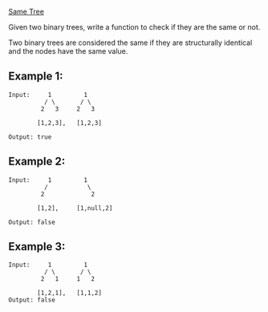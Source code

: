 [Same Tree](https://leetcode.com/problems/same-tree/)

Given two binary trees, write a function to check if they are the same or not.

Two binary trees are considered the same if they are structurally identical and the nodes have the same value.

## Example 1:

```
Input:     1         1
          / \       / \
         2   3     2   3

        [1,2,3],   [1,2,3]

Output: true
```

## Example 2:

```
Input:     1         1
          /           \
         2             2

        [1,2],     [1,null,2]

Output: false
```

## Example 3:

```
Input:     1         1
          / \       / \
         2   1     1   2

        [1,2,1],   [1,1,2]
Output: false
```

